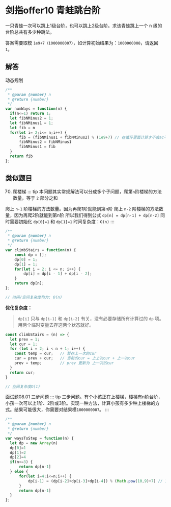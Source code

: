 # 剑指offer10 青蛙跳台阶
一只青蛙一次可以跳上1级台阶，也可以跳上2级台阶。求该青蛙跳上一个 n 级的台阶总共有多少种跳法。

答案需要取模 `1e9+7（1000000007）`，如计算初始结果为：`1000000008`，请返回 `1`。

## 解答
动态规划
```js
/**
 * @param {number} n
 * @return {number}
 */
var numWays = function(n) {
  if(n<=1) return 1;
  let fibNMinus2 = 1;
  let fibNMinus1 = 1;
  let fib = n
  for(let i= 2;i<= n;i++) {
      fib = (fibNMinus1 + fibNMinus2) % (1e9+7) // 在循环里面计算才不会ac不通过，取模精确度准确
      fibNMinus2 = fibNMinus1
      fibNMinus1 = fib
  }
  return fib
};
```

## 类似题目
70. 爬楼梯
::: tip
本问题其实常规解法可以分成多个子问题，爬第`n`阶楼梯的方法数量，等于 `2` 部分之和

爬上 `n-1` 阶楼梯的方法数量。因为再爬1阶就能到第n阶
爬上 `n-2` 阶楼梯的方法数量，因为再爬2阶就能到第n阶
所以我们得到公式 `dp[n] = dp[n-1] + dp[n-2]`
同时需要初始化 `dp[0]=1` 和 `dp[1]=1`
时间复杂度：`O(n)`
:::

```js
/**
 * @param {number} n
 * @return {number}
 */
var climbStairs = function(n) {
    const dp = [];
    dp[0] = 1;
    dp[1] = 1;
    for(let i = 2; i <= n; i++) {
        dp[i] = dp[i - 1] + dp[i - 2];
    }
    return dp[n];
};

// 时间/空间复杂度均为: O(n)
```

**优化复杂度：**
> `dp[i]` 只与 `dp[i-1]` 和 `dp[i-2]` 有关，没有必要存储所有计算过的 `dp` 项。用两个临时变量去存这两个状态就好。

```js
const climbStairs = (n) => {
  let prev = 1;
  let cur = 1;
  for (let i = 2; i < n + 1; i++) {
    const temp = cur;   // 暂存上一次的cur
    cur = prev + cur;   // 当前的cur = 上上次cur + 上一次cur
    prev = temp;        // prev 更新为 上一次的cur
  }
  return cur;
}

// 空间复杂度O(1)
```

面试题08.01 三步问题
::: tip
三步问题。有个小孩正在上楼梯，楼梯有n阶台阶，小孩一次可以上1阶、2阶或3阶。实现一种方法，计算小孩有多少种上楼梯的方式。结果可能很大，你需要对结果模`1000000007`。
:::

```js
/**
 * @param {number} n
 * @return {number}
 */
var waysToStep = function(n) {
  let dp = new Array(n)
  dp[0]=1
  dp[1]=2
  dp[2]=4
  if(n<=3) {
      return dp[n-1]
  } else {
      for(let i=4;i<=n;i++) {
          dp[i-1] = (dp[i-2]+dp[i-3]+dp[i-4]) % (Math.pow(10,9)+7) // 1e9+7
      }
      return dp[n-1]
  }
};
```